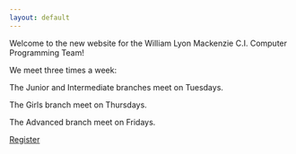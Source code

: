 ```yaml
---
layout: default
---
```


Welcome to the new website for the William Lyon Mackenzie C.I. Computer Programming Team!

We meet three times a week:

The Junior and Intermediate branches meet on Tuesdays.

The Girls branch meet on Thursdays.

The Advanced branch meet on Fridays.

[Register](/register/)

